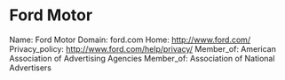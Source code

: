 
# Ford Motor

Name: Ford Motor
Domain: ford.com
Home: http://www.ford.com/
Privacy_policy: http://www.ford.com/help/privacy/
Member_of: American Association of Advertising Agencies
Member_of: Association of National Advertisers
